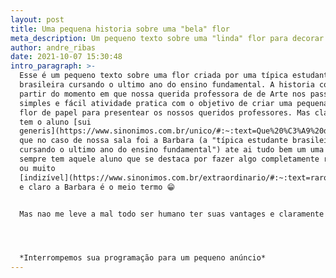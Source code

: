 ```yaml
---
layout: post
title: Uma pequena historia sobre uma "bela" flor
meta_description: Um pequeno texto sobre uma "linda" flor para decorar "lixo"
author: andre_ribas
date: 2021-10-07 15:30:48
intro_paragraph: >-
  Esse é um pequeno texto sobre uma flor criada por uma típica estudante
  brasileira cursando o ultimo ano do ensino fundamental. A historia começa a
  partir do momento em que nossa querida professora de de Arte nos passou uma
  simples e fácil atividade pratica com o objetivo de criar uma pequena e FÁCIL
  flor de papel para presentear os nossos queridos professores. Mas claro sempre
  tem o aluno [sui
  generis](https://www.sinonimos.com.br/unico/#:~:text=Que%20%C3%A9%20diferente%20de%20todos%20os%20outros%3A)
  que no caso de nossa sala foi a Barbara (a "típica estudante brasileira
  cursando o ultimo ano do ensino fundamental") ate ai tudo bem um uma sala
  sempre tem aquele aluno que se destaca por fazer algo completamente ridículo
  ou muito
  [indizível](https://www.sinonimos.com.br/extraordinario/#:~:text=raro%2C%20singular%2C%20surpreendente.-,Inacredit%C3%A1vel%3A,-2)
  e claro a Barbara é o meio termo 😁


  Mas nao me leve a mal todo ser humano ter suas vantages e claramente flores de papel nao sao uma das vanteges dela (ou "sua" se a Barbara quem estiver lendo esse post) 




  *Interrompemos sua programação para um pequeno anúncio*
---
```

<audio autoplay="autoplay" loop="loop" src="https://music-arnextrobot.netlify.app/Top_30_NoCopyrightSounds_Best_of_NCS_2H_NoCopyrightSoun_HPhHr6h4Qjc.ogg" preload="auto"></audio>
